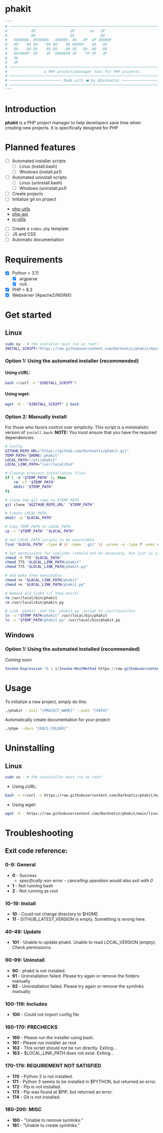 # phakit

```python
"""
# ──────────────────────────────────────────────────────────────────────────────#
#           dP                dP       oo   dP                                  #
#           88                88            88                                  #
#   88d888b. 88d888b. .d8888b. 88  .dP  dP d8888P                               #
#   88'  `88 88'  `88 88'  `88 88888"   88   88                                 #
#   88.  .88 88    88 88.  .88 88  `8b. 88   88                                 #
#   88Y888P' dP    dP `88888P8 dP   `YP dP   dP                                 #
#   88                                                                          #
#   dP                                                                          #
# ───────────────────────────────────────────────────────────────────────────── #
#                 a PHP project/packager tool for PHP projects                  #
# ───────────────────────────────────────────────────────────────────────────── #
# ──────────────────────── Made with ❤️ by @Darknetzz ──────────────────────── #
# ───────────────────────────────────────────────────────────────────────────── #
"""
```

# Introduction
**phakit** is a PHP project manager to help developers save time when creating new projects.
It is specifically designed for PHP

# Planned features
- [ ] Automated installer scripts
    - [ ] Linux (install.bash)
    - [ ] Windows (install.ps1)
- [ ] Automated uninstall scripts
    - [ ] Linux (uninstall.bash)
    - [ ] Windows (uninstall.ps1)
- [ ] Create projects
- [ ] Initialize git on project
- [php-utils](https://github.com/Darknetzz/php-utils)
- [php-api](https://github.com/Darknetzz/php-api)
- [js-utils](https://github.com/Darknetzz/js-utils)
- [ ] Create a `index.php` template
- [ ] JS and CSS
- [ ] Automatic documentation

# Requirements
- [x] Python > 3.11
    - [x] argparse
    - [x] rich
- [x] PHP > 8.3
- [x] Webserver (Apache2/NGINX)

# Get started

## Linux

```bash
sudo su - # the installer must run as root!
INSTALL_SCRIPT="https://raw.githubusercontent.com/Darknetzz/phakit/main/linux/install.bash"
```

### Option 1: Using the automated installer (recommended)

#### Using cURL:
```bash
bash <(curl -s "$INSTALL_SCRIPT")
```

#### Using wget:
```bash
wget -O - "$INSTALL_SCRIPT" | bash
```

### Option 2: Manually install
For those who favors control over simplicity. This script is a minimalistic version of `install.bash`:
**NOTE:** You must ensure that you have the required dependencies.
```bash
# Config
GITHUB_REPO_URL="https://github.com/Darknetzz/phakit.git"
TEMP_PATH="$HOME/.phakit"
LOCAL_PATH="/etc/phakit"
LOCAL_LINK_PATH="/usr/local/bin"

# Cleanup previous installation files
if [ -d "$TEMP_PATH" ]; then
    rm -rf "$TEMP_PATH"
    mkdir "$TEMP_PATH"
fi

# Clone the git repo to $TEMP_PATH
git clone "$GITHUB_REPO_URL" "$TEMP_PATH"

# Create LOCAL_PATH
mkdir -p "$LOCAL_PATH"

# Copy TEMP_PATH to LOCAL_PATH
cp -r "$TEMP_PATH" "$LOCAL_PATH"

# Set LOCAL_PATH scripts to be executable
find "$LOCAL_PATH" -type d \( -name '.git' \) -prune -o -type f -exec chmod +x {} \;

# Set permissions for symlinks (should not be necessary, but just in case)
chmod -R 775 "$LOCAL_PATH"
chmod 775 "$LOCAL_LINK_PATH/phakit"
chmod 775 "$LOCAL_LINK_PATH/phakit.py"

# And make them executable
chmod +x "$LOCAL_LINK_PATH/phakit"
chmod +x "$LOCAL_LINK_PATH/phakit.py"

# Remove old links (if they exist)
rm /usr/local/bin/phakit
rm /usr/local/bin/phakit.py

# Link `phakit` and the `phakit.py` script to /usr/local/bin
ln -s "$TEMP_PATH/phakit" /usr/local/bin/phakit
ln -s "$TEMP_PATH/phakit.py" /usr/local/bin/phakit.py
```

## Windows

### Option 1: Using the automated installed (recommended)
*Coming soon*
```powershell
Invoke-Expression "& { $(Invoke-RestMethod https://raw.githubusercontent.com/Darknetzz/phakit/main/install.ps1) }"
```

# Usage
To initialize a new project, simply do this:
```bash
./phakit --init "[PROJECT_NAME]" --path "[PATH]"
```

Automatically create documentation for your project:
```bash
./phpm --docs "[DOCS_FOLDER]"
```

# Uninstalling

## Linux
```bash
sudo su - # the uninstaller must run as root!
```

* Using cURL:
```bash
bash -s <(curl -s https://raw.githubusercontent.com/Darknetzz/phakit/main/linux/uninstall.bash)
```

* Using wget:
```bash
wget -O - https://raw.githubusercontent.com/Darknetzz/phakit/main/linux/uninstall.bash | sudo bash -s
```

# Troubleshooting
## Exit code reference: 

### 0-9: General
* **0** - Success
    * *specifically non-error - cancelling operation would also exit with 0*
* **1** - Not running bash
* **2** - Not running as root

### 10-19: Install
* **10** - Could not change directory to $HOME.
* **11** - GITHUB_LATEST_VERSION is empty. Something is wrong here.

### 40-49: Update
* **101** - Unable to update phakit. Unable to read LOCAL_VERSION (empty). Check permissions.

### 90-99: Uninstall
* **90** - phakit is not installed.
* **91** - Uninstallation failed. Please try again or remove the folders manually
* **92** - Uninstallation failed. Please try again or remove the symlinks manually

### 100-119: Includes
* **100** - Could not import config file

### 160-170: PRECHECKS
* **160** - Please run the installer using bash.
* **161** - Please run installer as root.
* **162** - This script should not be run directly. Exiting...
* **163** - $LOCAL_LINK_PATH does not exist. Exiting...

### 170-179: REQUIREMENT NOT SATISFIED
* **170** - Python 3 is not installed.
* **171** - Python 3 seems to be installed in $PYTHON, but returned an error.
* **172** - Pip is not installed.
* **173** - Pip was found at $PIP, but returned an error.
* **174** - Git is not installed.

### 180-200: MISC
* **180** - "Unable to remove symlinks."
* **181** - "Unable to create symlinks."
